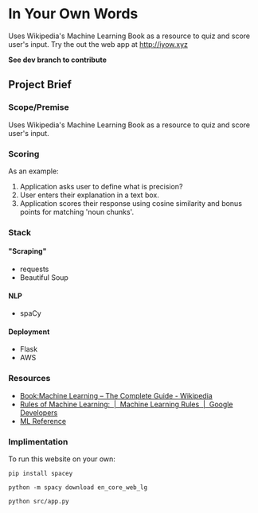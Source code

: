 # In Your Own Words
Uses Wikipedia's Machine Learning Book as a resource to quiz and score user's input.
Try the out the web app at http://iyow.xyz

**See dev branch to contribute**

## Project Brief

### Scope/Premise
Uses Wikipedia's Machine Learning Book as a resource to quiz and score user's input.

### Scoring
As an example:
1. Application asks user to define what is precision?
2. User enters their explanation in a text box.
3. Application scores their response using cosine similarity and bonus points for matching 'noun chunks'.

### Stack
#### "Scraping"
* requests
* Beautiful Soup

#### NLP
* spaCy

#### Deployment
* Flask
* AWS


### Resources
* [Book:Machine Learning – The Complete Guide - Wikipedia](https://en.wikipedia.org/wiki/Book:Machine_Learning_%E2%80%93_The_Complete_Guide)
* [Rules of Machine Learning:  |  Machine Learning Rules  |  Google Developers](https://developers.google.com/machine-learning/rules-of-ml/)
* [ML Reference](http://mlreference.com/)

### Implimentation
To run this website on your own:

`pip install spacey`

`python -m spacy download en_core_web_lg`

`python src/app.py`

